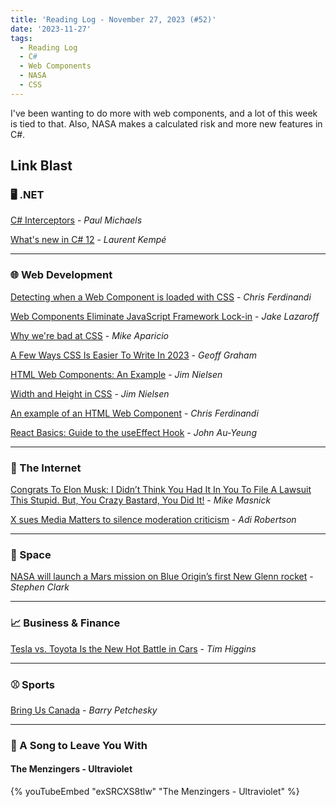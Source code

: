 ```yaml
---
title: 'Reading Log - November 27, 2023 (#52)'
date: '2023-11-27'
tags:
  - Reading Log
  - C#
  - Web Components
  - NASA
  - CSS
---
```


I've been wanting to do more with web components, and a lot of this week is tied to that. Also, NASA makes a calculated risk and more new features in C#.
<!-- excerpt -->

## Link Blast

### 🖥️ .NET

[C# Interceptors](https://pmichaels.net/c-sharp-interceptors/) - *Paul Michaels*

[What's new in C# 12](https://laurentkempe.com/2023/11/14/whats-new-in-csharp-12/) - *Laurent Kempé*

---

### 🌐 Web Development

[Detecting when a Web Component is loaded with CSS](https://gomakethings.com/detecting-when-a-web-component-is-loaded-with-css/) - *Chris Ferdinandi*

[Web Components Eliminate JavaScript Framework Lock-in](https://jakelazaroff.com/words/web-components-eliminate-javascript-framework-lock-in/) - *Jake Lazaroff*

[Why we're bad at CSS](https://mikeaparicio.com/posts/2023-05-22-why-were-bad-at-css/) - *Mike Aparicio*

[A Few Ways CSS Is Easier To Write In 2023](https://www.smashingmagazine.com/2023/11/few-ways-css-easier-write-2023/) - *Geoff Graham*

[HTML Web Components: An Example](https://blog.jim-nielsen.com/2023/html-web-components-an-example/) - *Jim Nielsen*

[Width and Height in CSS](https://blog.jim-nielsen.com/2023/width-and-height-in-css/) - *Jim Nielsen*

[An example of an HTML Web Component](https://gomakethings.com/an-example-of-an-html-web-component/) - *Chris Ferdinandi*

[React Basics: Guide to the useEffect Hook](https://www.telerik.com/blogs/react-basics-guide-useeffect-hook) - *John Au-Yeung*

---

### 📡 The Internet

[Congrats To Elon Musk: I Didn’t Think You Had It In You To File A Lawsuit This Stupid. But, You Crazy Bastard, You Did It!](https://www.techdirt.com/2023/11/21/congrats-to-elon-musk-i-didnt-think-you-had-it-in-you-to-file-a-lawsuit-this-stupid-but-you-crazy-bastard-you-did-it/) - *Mike Masnick*

[X sues Media Matters to silence moderation criticism](https://www.theverge.com/2023/11/20/23970274/x-elon-musk-media-matters-lawsuit-nazi-ads-filed) - *Adi Robertson*

---

### 🚀 Space

[NASA will launch a Mars mission on Blue Origin’s first New Glenn rocket](https://arstechnica.com/space/2023/11/nasa-will-launch-a-mars-mission-on-blue-origins-first-new-glenn-rocket/) - *Stephen Clark*

---

### 📈 Business & Finance

[Tesla vs. Toyota Is the New Hot Battle in Cars](https://www.wsj.com/business/autos/tesla-vs-toyota-is-the-new-hot-battle-in-cars-571a8e68) - *Tim Higgins*

---

### ⚾️ Sports

[Bring Us Canada](https://defector.com/bring-us-canada) - *Barry Petchesky*

---

### 🎵 A Song to Leave You With

#### The Menzingers - Ultraviolet

{% youTubeEmbed "exSRCXS8tlw" "The Menzingers - Ultraviolet" %}